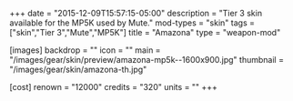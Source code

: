 +++
date = "2015-12-09T15:57:15-05:00"
description = "Tier 3 skin available for the MP5K used by Mute."
mod-types = "skin"
tags = ["skin","Tier 3","Mute","MP5K"]
title = "Amazona"
type = "weapon-mod"

[images]
  backdrop = ""
  icon = ""
  main = "/images/gear/skin/preview/amazona-mp5k--1600x900.jpg"
  thumbnail = "/images/gear/skin/amazona-th.jpg"

[cost]
  renown = "12000"
  credits = "320"
  units = ""
+++
